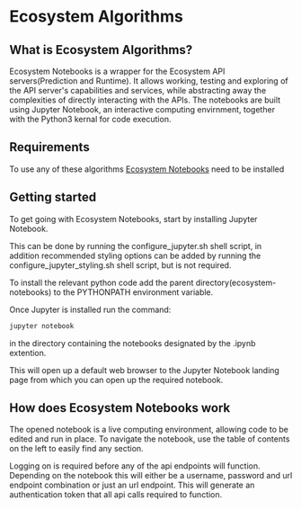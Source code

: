 # Ecosystem Algorithms

## What is Ecosystem Algorithms?

Ecosystem Notebooks is a wrapper for the Ecosystem API servers(Prediction and Runtime). It allows working, testing and exploring of the API server's capabilities and services, while abstracting away the complexities of directly interacting with the APIs. The notebooks are built using Jupyter Notebook, an interactive computing envirnment, together with the Python3 kernal for code execution.

## Requirements

To use any of these algorithms [Ecosystem Notebooks](https://github.com/ecosystemai/ecosystem-algorithms) need to be installed

## Getting started

To get going with Ecosystem Notebooks, start by installing Jupyter Notebook.

This can be done by running the configure_jupyter.sh shell script, in addition recommended styling options can be added by running the configure_jupyter_styling.sh shell script, but is not required.

To install the relevant python code add the parent directory(ecosystem-notebooks) to the PYTHONPATH environment variable. 

Once Jupyter is installed run the command:
```bash
jupyter notebook
```
in the directory containing the notebooks designated by the .ipynb extention.

This will open up a default web browser to the Jupyter Notebook landing page from which you can open up the required notebook.

## How does Ecosystem Notebooks work

The opened notebook is a live computing environment, allowing code to be edited and run in place. 
To navigate the notebook, use the table of contents on the left to easily find any section.

Logging on is required before any of the api endpoints will function. Depending on the notebook this will either be a username, password and url endpoint combination or just an url endpoint. This will generate an authentication token that all api calls required to function.